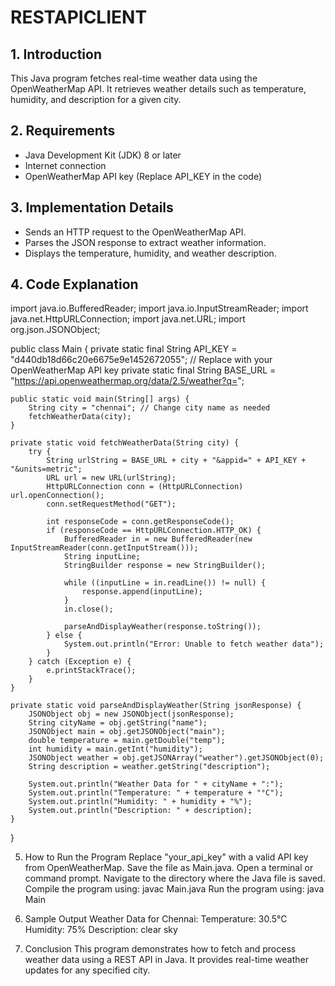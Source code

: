 # RESTAPICLIENT
## 1. Introduction
This Java program fetches real-time weather data using the OpenWeatherMap API. It retrieves weather details such as temperature, humidity, and description for a given city.

## 2. Requirements
- Java Development Kit (JDK) 8 or later
- Internet connection
- OpenWeatherMap API key (Replace API_KEY in the code)

## 3. Implementation Details
- Sends an HTTP request to the OpenWeatherMap API.
- Parses the JSON response to extract weather information.
- Displays the temperature, humidity, and weather description.

## 4. Code Explanation
import java.io.BufferedReader;
import java.io.InputStreamReader;
import java.net.HttpURLConnection;
import java.net.URL;
import org.json.JSONObject;

public class Main {
    private static final String API_KEY = "d440db18d66c20e6675e9e1452672055"; // Replace with your OpenWeatherMap API key
    private static final String BASE_URL = "https://api.openweathermap.org/data/2.5/weather?q=";

    public static void main(String[] args) {
        String city = "chennai"; // Change city name as needed
        fetchWeatherData(city);
    }

    private static void fetchWeatherData(String city) {
        try {
            String urlString = BASE_URL + city + "&appid=" + API_KEY + "&units=metric";
            URL url = new URL(urlString);
            HttpURLConnection conn = (HttpURLConnection) url.openConnection();
            conn.setRequestMethod("GET");

            int responseCode = conn.getResponseCode();
            if (responseCode == HttpURLConnection.HTTP_OK) {
                BufferedReader in = new BufferedReader(new InputStreamReader(conn.getInputStream()));
                String inputLine;
                StringBuilder response = new StringBuilder();

                while ((inputLine = in.readLine()) != null) {
                    response.append(inputLine);
                }
                in.close();

                parseAndDisplayWeather(response.toString());
            } else {
                System.out.println("Error: Unable to fetch weather data");
            }
        } catch (Exception e) {
            e.printStackTrace();
        }
    }

    private static void parseAndDisplayWeather(String jsonResponse) {
        JSONObject obj = new JSONObject(jsonResponse);
        String cityName = obj.getString("name");
        JSONObject main = obj.getJSONObject("main");
        double temperature = main.getDouble("temp");
        int humidity = main.getInt("humidity");
        JSONObject weather = obj.getJSONArray("weather").getJSONObject(0);
        String description = weather.getString("description");

        System.out.println("Weather Data for " + cityName + ":");
        System.out.println("Temperature: " + temperature + "°C");
        System.out.println("Humidity: " + humidity + "%");
        System.out.println("Description: " + description);
    }
}


5. How to Run the Program
Replace "your_api_key" with a valid API key from OpenWeatherMap.
Save the file as Main.java.
Open a terminal or command prompt.
Navigate to the directory where the Java file is saved.
Compile the program using:
javac Main.java
Run the program using:
java Main

6. Sample Output
Weather Data for Chennai:
Temperature: 30.5°C
Humidity: 75%
Description: clear sky

7. Conclusion
This program demonstrates how to fetch and process weather data using a REST API in Java. It provides real-time weather updates for any specified city.
